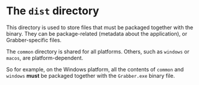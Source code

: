 # The `dist` directory

This directory is used to store files that must be packaged together with the binary. They can be package-related (metadata about the application), or Grabber-specific files.

The `common` directory is shared for all platforms.
Others, such as `windows` or `macos`, are platform-dependent.

So for example, on the Windows platform, all the contents of `common` and `windows` **must** be packaged together with the `Grabber.exe` binary file.